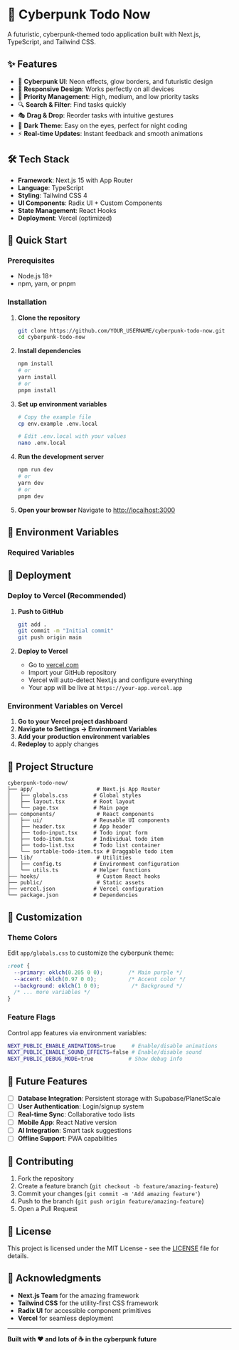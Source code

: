 # 🚀 Cyberpunk Todo Now

A futuristic, cyberpunk-themed todo application built with Next.js, TypeScript, and Tailwind CSS.

## ✨ Features

- 🎨 **Cyberpunk UI**: Neon effects, glow borders, and futuristic design
- 📱 **Responsive Design**: Works perfectly on all devices
- 🎯 **Priority Management**: High, medium, and low priority tasks
- 🔍 **Search & Filter**: Find tasks quickly
- 🎭 **Drag & Drop**: Reorder tasks with intuitive gestures
- 🌙 **Dark Theme**: Easy on the eyes, perfect for night coding
- ⚡ **Real-time Updates**: Instant feedback and smooth animations

## 🛠️ Tech Stack

- **Framework**: Next.js 15 with App Router
- **Language**: TypeScript
- **Styling**: Tailwind CSS 4
- **UI Components**: Radix UI + Custom Components
- **State Management**: React Hooks
- **Deployment**: Vercel (optimized)

## 🚀 Quick Start

### Prerequisites

- Node.js 18+ 
- npm, yarn, or pnpm

### Installation

1. **Clone the repository**
   ```bash
   git clone https://github.com/YOUR_USERNAME/cyberpunk-todo-now.git
   cd cyberpunk-todo-now
   ```

2. **Install dependencies**
   ```bash
   npm install
   # or
   yarn install
   # or
   pnpm install
   ```

3. **Set up environment variables**
   ```bash
   # Copy the example file
   cp env.example .env.local
   
   # Edit .env.local with your values
   nano .env.local
   ```

4. **Run the development server**
   ```bash
   npm run dev
   # or
   yarn dev
   # or
   pnpm dev
   ```

5. **Open your browser**
   Navigate to [http://localhost:3000](http://localhost:3000)

## 🔧 Environment Variables

### Required Variables


## 🚀 Deployment

### Deploy to Vercel (Recommended)

1. **Push to GitHub**
   ```bash
   git add .
   git commit -m "Initial commit"
   git push origin main
   ```

2. **Deploy to Vercel**
   - Go to [vercel.com](https://vercel.com)
   - Import your GitHub repository
   - Vercel will auto-detect Next.js and configure everything
   - Your app will be live at `https://your-app.vercel.app`

### Environment Variables on Vercel

1. **Go to your Vercel project dashboard**
2. **Navigate to Settings → Environment Variables**
3. **Add your production environment variables**
4. **Redeploy** to apply changes

## 📁 Project Structure

```
cyberpunk-todo-now/
├── app/                    # Next.js App Router
│   ├── globals.css        # Global styles
│   ├── layout.tsx         # Root layout
│   └── page.tsx           # Main page
├── components/             # React components
│   ├── ui/                # Reusable UI components
│   ├── header.tsx         # App header
│   ├── todo-input.tsx     # Todo input form
│   ├── todo-item.tsx      # Individual todo item
│   ├── todo-list.tsx      # Todo list container
│   └── sortable-todo-item.tsx # Draggable todo item
├── lib/                    # Utilities
│   ├── config.ts          # Environment configuration
│   └── utils.ts           # Helper functions
├── hooks/                  # Custom React hooks
├── public/                 # Static assets
├── vercel.json            # Vercel configuration
└── package.json           # Dependencies
```

## 🎨 Customization

### Theme Colors

Edit `app/globals.css` to customize the cyberpunk theme:

```css
:root {
  --primary: oklch(0.205 0 0);        /* Main purple */
  --accent: oklch(0.97 0 0);          /* Accent color */
  --background: oklch(1 0 0);          /* Background */
  /* ... more variables */
}
```

### Feature Flags

Control app features via environment variables:

```bash
NEXT_PUBLIC_ENABLE_ANIMATIONS=true     # Enable/disable animations
NEXT_PUBLIC_ENABLE_SOUND_EFFECTS=false # Enable/disable sound
NEXT_PUBLIC_DEBUG_MODE=true           # Show debug info
```

## 🔮 Future Features

- [ ] **Database Integration**: Persistent storage with Supabase/PlanetScale
- [ ] **User Authentication**: Login/signup system
- [ ] **Real-time Sync**: Collaborative todo lists
- [ ] **Mobile App**: React Native version
- [ ] **AI Integration**: Smart task suggestions
- [ ] **Offline Support**: PWA capabilities

## 🤝 Contributing

1. Fork the repository
2. Create a feature branch (`git checkout -b feature/amazing-feature`)
3. Commit your changes (`git commit -m 'Add amazing feature'`)
4. Push to the branch (`git push origin feature/amazing-feature`)
5. Open a Pull Request

## 📄 License

This project is licensed under the MIT License - see the [LICENSE](LICENSE) file for details.

## 🙏 Acknowledgments

- **Next.js Team** for the amazing framework
- **Tailwind CSS** for the utility-first CSS framework
- **Radix UI** for accessible component primitives
- **Vercel** for seamless deployment

---

**Built with ❤️ and lots of ☕ in the cyberpunk future**
